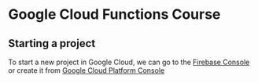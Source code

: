 # Google Cloud Functions Course
## Starting a project
To start a new project in Google Cloud, we can go to the
[Firebase Console](https://console.firebase.com) or
create it from [Google Cloud Platform Console](https://console.goolge.com)